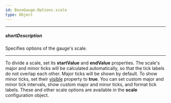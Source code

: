 ```yaml
---
id: BaseGauge.Options.scale
type: Object
---
```

---
##### shortDescription
Specifies options of the gauge's scale.

---
To divide a scale, set its **startValue** and **endValue** properties. The scale's major and minor ticks will be calculated automatically, so that the tick labels do not overlap each other. Major ticks will be shown by default. To show minor ticks, set their [visible](/api-reference/20%20Data%20Visualization%20Widgets/BaseGauge/1%20Configuration/scale/minorTick/visible.md '/Documentation/ApiReference/Data_Visualization_Widgets/dxCircularGauge/Configuration/scale/minorTick/#visible') property to **true**. You can set custom major and minor tick intervals, show custom major and minor ticks, and format tick labels. These and other scale options are available in the **scale** configuration object.